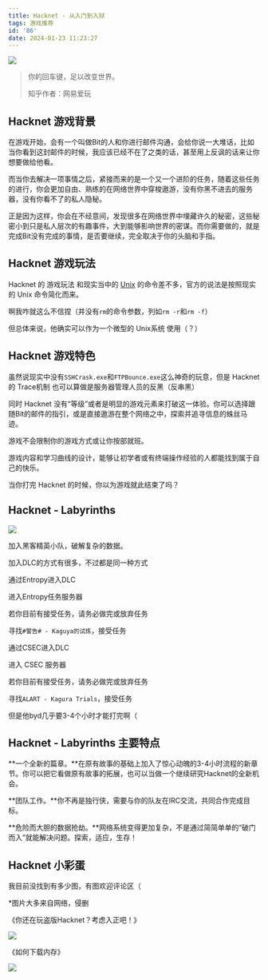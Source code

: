 ```yaml
---
title: Hacknet - 从入门到入狱
tags: 游戏推荐
id: '86'
date: 2024-01-23 11:23:27
---
```


![](https://api.ymbit.cn/images/hacknet-image.png)

> 你的回车键，足以改变世界。
> 
> 知乎作者：网易爱玩

## Hacknet 游戏背景

在游戏开始，会有一个叫做Bit的人和你进行邮件沟通，会给你说一大堆话，比如当你看到这封邮件的时候，我应该已经不在了之类的话，甚至用上反讽的话来让你想要做给他看。

而当你去解决一项事情之后，紧接而来的是一个又一个进阶的任务，随着这些任务的进行，你会更加自由、熟练的在网络世界中穿梭遨游，没有你黑不进去的服务器，没有你看不了的私人隐秘。

正是因为这样，你会在不经意间，发现很多在网络世界中埋藏许久的秘密，这些秘密小到只是私人层次的有趣事件，大到能够影响世界的密谋。而你需要做的，就是完成Bit没有完成的事情，是否要继续，完全取决于你的头脑和手指。

## Hacknet 游戏玩法

Hacknet 的 游戏玩法 和现实当中的 [Unix](https://wikipedia.nyanest.xyz/wiki/UNIX) 的命令差不多，官方的说法是按照现实的 Unix 命令简化而来。

啊我咋就这么不信捏（并没有`rm`的命令参数，列如`rm -r`和`rm -f`）

但总体来说，他确实可以作为一个微型的 Unix系统 使用（？）

## Hacknet 游戏特色

虽然说现实中没有`SSHCrask.exe`和`FTPBounce.exe`这么神奇的玩意，但是 Hacknet 的 Trace机制 也可以算做是服务器管理人员的反黑（反串黑）

同时 Hacknet 没有“等级”或者是明显的游戏元素来打破这一体验。你可以选择跟随Bit的邮件的指引，或是直接遨游在整个网络之中，探索并追寻信息的蛛丝马迹。

游戏不会限制你的游戏方式或让你按部就班。

游戏内容和学习曲线的设计，能够让初学者或有终端操作经验的人都能找到属于自己的快乐。

当你打完 Hacknet 的时候，你以为游戏就此结束了吗？

## Hacknet - Labyrinths

![](https://api.ymbit.cn/images/hacknet-labyrinths-image.png)

加入黑客精英小队，破解复杂的数据。

加入DLC的方式有很多，不过都是同一种方式

通过Entropy进入DLC

进入Entropy任务服务器

若你目前有接受任务，请务必做完或放弃任务

寻找`#警告# - Kaguya的试炼`，接受任务

通过CSEC进入DLC

进入 CSEC 服务器

若你目前有接受任务，请务必做完或放弃任务

寻找`ALART - Kagura Trials`，接受任务

但是他byd几乎要3-4个小时才能打完啊（

## Hacknet - Labyrinths 主要特点

**一个全新的篇章。**在原有故事的基础上加入了惊心动魄的3-4小时流程的新章节。你可以把它看做原有故事的拓展，也可以当做一个继续研究Hacknet的全新机会。

**团队工作。**你不再是独行侠，需要与你的队友在IRC交流，共同合作完成目标。

**危险而大胆的数据抢劫。**网络系统变得更加复杂，不是通过简简单单的“破门而入”就能解决问题。探索，适应，生存！

## Hacknet 小彩蛋

我目前没找到有多少图，有图欢迎评论区（

\*图片大多来自网络，侵删

《你还在玩盗版Hacknet？考虑入正吧！》

![](https://api.ymbit.cn/images/hacknet1.png)

《如何下载内存》

![](https://api.ymbit.cn/images/hacknet2.png)